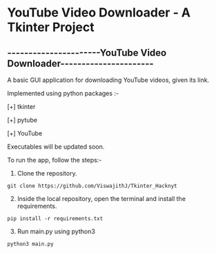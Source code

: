 # YouTube Video Downloader - A Tkinter Project

## ----------------------YouTube Video Downloader----------------------

A basic GUI application for downloading YouTube videos, given its link.

Implemented using python packages :-

  [+] tkinter
  
  [+] pytube
  
  [+] YouTube

  Executables will be updated soon.

  To run the app, follow the steps:-

  1. Clone the repository.
  ```
  git clone https://github.com/ViswajithJ/Tkinter_Hacknyt
  ```
  2. Inside the local repository, open the terminal and install the requirements.
  ```
  pip install -r requirements.txt
  ```
  3. Run main.py using python3
  ```
  python3 main.py
  ```

